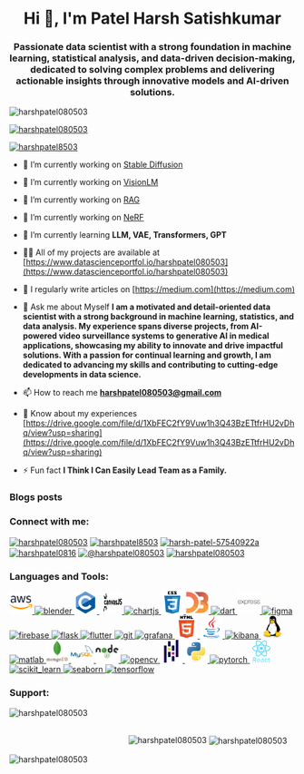 <h1 align="center">Hi 👋, I'm Patel Harsh Satishkumar</h1>
<h3 align="center">Passionate data scientist with a strong foundation in machine learning, statistical analysis, and data-driven decision-making, dedicated to solving complex problems and delivering actionable insights through innovative models and AI-driven solutions.</h3>

<p align="left"> <img src="https://komarev.com/ghpvc/?username=harshpatel080503&label=Profile%20views&color=0e75b6&style=flat" alt="harshpatel080503" /> </p>

<p align="left"> <a href="https://github.com/ryo-ma/github-profile-trophy"><img src="https://github-profile-trophy.vercel.app/?username=harshpatel080503" alt="harshpatel080503" /></a> </p>

<p align="left"> <a href="https://twitter.com/harshpatel8503" target="blank"><img src="https://img.shields.io/twitter/follow/harshpatel8503?logo=twitter&style=for-the-badge" alt="harshpatel8503" /></a> </p>

- 🔭 I’m currently working on [Stable Diffusion](https://github.com/harshpatel080503/Stable-Diffusion)

- 🔭 I’m currently working on [VisionLM](https://github.com/harshpatel080503/VisionLM)

- 🔭 I’m currently working on [RAG](https://github.com/harshpatel080503/RAG)

- 🔭 I’m currently working on [NeRF](https://github.com/harshpatel080503/NeRF)

- 🌱 I’m currently learning **LLM, VAE, Transformers, GPT**

- 👨‍💻 All of my projects are available at [https://www.datascienceportfol.io/harshpatel080503](https://www.datascienceportfol.io/harshpatel080503)

- 📝 I regularly write articles on [https://medium.com](https://medium.com)

- 💬 Ask me about Myself **I am a motivated and detail-oriented data scientist with a strong background in machine learning, statistics, and data analysis. My experience spans diverse projects, from AI-powered video surveillance systems to generative AI in medical applications, showcasing my ability to innovate and drive impactful solutions. With a passion for continual learning and growth, I am dedicated to advancing my skills and contributing to cutting-edge developments in data science.**

- 📫 How to reach me **harshpatel080503@gmail.com**

- 📄 Know about my experiences [https://drive.google.com/file/d/1XbFEC2fY9Vuw1h3Q43BzETtfrHU2vDhq/view?usp=sharing](https://drive.google.com/file/d/1XbFEC2fY9Vuw1h3Q43BzETtfrHU2vDhq/view?usp=sharing)

- ⚡ Fun fact **I Think I Can Easily Lead Team as a Family.**

### Blogs posts
<!-- BLOG-POST-LIST:START -->
<!-- BLOG-POST-LIST:END -->

<h3 align="left">Connect with me:</h3>
<p align="left">
<a href="https://dev.to/harshpatel080503" target="blank"><img align="center" src="https://raw.githubusercontent.com/rahuldkjain/github-profile-readme-generator/master/src/images/icons/Social/devto.svg" alt="harshpatel080503" height="30" width="40" /></a>
<a href="https://twitter.com/harshpatel8503" target="blank"><img align="center" src="https://raw.githubusercontent.com/rahuldkjain/github-profile-readme-generator/master/src/images/icons/Social/twitter.svg" alt="harshpatel8503" height="30" width="40" /></a>
<a href="https://linkedin.com/in/harsh-patel-57540922a" target="blank"><img align="center" src="https://raw.githubusercontent.com/rahuldkjain/github-profile-readme-generator/master/src/images/icons/Social/linked-in-alt.svg" alt="harsh-patel-57540922a" height="30" width="40" /></a>
<a href="https://kaggle.com/harshpatel0816" target="blank"><img align="center" src="https://raw.githubusercontent.com/rahuldkjain/github-profile-readme-generator/master/src/images/icons/Social/kaggle.svg" alt="harshpatel0816" height="30" width="40" /></a>
<a href="https://medium.com/@harshpatel080503" target="blank"><img align="center" src="https://raw.githubusercontent.com/rahuldkjain/github-profile-readme-generator/master/src/images/icons/Social/medium.svg" alt="@harshpatel080503" height="30" width="40" /></a>
<a href="https://www.hackerrank.com/harshpatel080503" target="blank"><img align="center" src="https://raw.githubusercontent.com/rahuldkjain/github-profile-readme-generator/master/src/images/icons/Social/hackerrank.svg" alt="harshpatel080503" height="30" width="40" /></a>
</p>

<h3 align="left">Languages and Tools:</h3>
<p align="left"> <a href="https://aws.amazon.com" target="_blank" rel="noreferrer"> <img src="https://raw.githubusercontent.com/devicons/devicon/master/icons/amazonwebservices/amazonwebservices-original-wordmark.svg" alt="aws" width="40" height="40"/> </a> <a href="https://www.blender.org/" target="_blank" rel="noreferrer"> <img src="https://download.blender.org/branding/community/blender_community_badge_white.svg" alt="blender" width="40" height="40"/> </a> <a href="https://www.cprogramming.com/" target="_blank" rel="noreferrer"> <img src="https://raw.githubusercontent.com/devicons/devicon/master/icons/c/c-original.svg" alt="c" width="40" height="40"/> </a> <a href="https://canvasjs.com" target="_blank" rel="noreferrer"> <img src="https://raw.githubusercontent.com/Hardik0307/Hardik0307/master/assets/canvasjs-charts.svg" alt="canvasjs" width="40" height="40"/> </a> <a href="https://www.chartjs.org" target="_blank" rel="noreferrer"> <img src="https://www.chartjs.org/media/logo-title.svg" alt="chartjs" width="40" height="40"/> </a> <a href="https://www.w3schools.com/css/" target="_blank" rel="noreferrer"> <img src="https://raw.githubusercontent.com/devicons/devicon/master/icons/css3/css3-original-wordmark.svg" alt="css3" width="40" height="40"/> </a> <a href="https://d3js.org/" target="_blank" rel="noreferrer"> <img src="https://raw.githubusercontent.com/devicons/devicon/master/icons/d3js/d3js-original.svg" alt="d3js" width="40" height="40"/> </a> <a href="https://dart.dev" target="_blank" rel="noreferrer"> <img src="https://www.vectorlogo.zone/logos/dartlang/dartlang-icon.svg" alt="dart" width="40" height="40"/> </a> <a href="https://expressjs.com" target="_blank" rel="noreferrer"> <img src="https://raw.githubusercontent.com/devicons/devicon/master/icons/express/express-original-wordmark.svg" alt="express" width="40" height="40"/> </a> <a href="https://www.figma.com/" target="_blank" rel="noreferrer"> <img src="https://www.vectorlogo.zone/logos/figma/figma-icon.svg" alt="figma" width="40" height="40"/> </a> <a href="https://firebase.google.com/" target="_blank" rel="noreferrer"> <img src="https://www.vectorlogo.zone/logos/firebase/firebase-icon.svg" alt="firebase" width="40" height="40"/> </a> <a href="https://flask.palletsprojects.com/" target="_blank" rel="noreferrer"> <img src="https://www.vectorlogo.zone/logos/pocoo_flask/pocoo_flask-icon.svg" alt="flask" width="40" height="40"/> </a> <a href="https://flutter.dev" target="_blank" rel="noreferrer"> <img src="https://www.vectorlogo.zone/logos/flutterio/flutterio-icon.svg" alt="flutter" width="40" height="40"/> </a> <a href="https://git-scm.com/" target="_blank" rel="noreferrer"> <img src="https://www.vectorlogo.zone/logos/git-scm/git-scm-icon.svg" alt="git" width="40" height="40"/> </a> <a href="https://grafana.com" target="_blank" rel="noreferrer"> <img src="https://www.vectorlogo.zone/logos/grafana/grafana-icon.svg" alt="grafana" width="40" height="40"/> </a> <a href="https://www.w3.org/html/" target="_blank" rel="noreferrer"> <img src="https://raw.githubusercontent.com/devicons/devicon/master/icons/html5/html5-original-wordmark.svg" alt="html5" width="40" height="40"/> </a> <a href="https://www.java.com" target="_blank" rel="noreferrer"> <img src="https://raw.githubusercontent.com/devicons/devicon/master/icons/java/java-original.svg" alt="java" width="40" height="40"/> </a> <a href="https://www.elastic.co/kibana" target="_blank" rel="noreferrer"> <img src="https://www.vectorlogo.zone/logos/elasticco_kibana/elasticco_kibana-icon.svg" alt="kibana" width="40" height="40"/> </a> <a href="https://www.linux.org/" target="_blank" rel="noreferrer"> <img src="https://raw.githubusercontent.com/devicons/devicon/master/icons/linux/linux-original.svg" alt="linux" width="40" height="40"/> </a> <a href="https://www.mathworks.com/" target="_blank" rel="noreferrer"> <img src="https://upload.wikimedia.org/wikipedia/commons/2/21/Matlab_Logo.png" alt="matlab" width="40" height="40"/> </a> <a href="https://www.mongodb.com/" target="_blank" rel="noreferrer"> <img src="https://raw.githubusercontent.com/devicons/devicon/master/icons/mongodb/mongodb-original-wordmark.svg" alt="mongodb" width="40" height="40"/> </a> <a href="https://www.mysql.com/" target="_blank" rel="noreferrer"> <img src="https://raw.githubusercontent.com/devicons/devicon/master/icons/mysql/mysql-original-wordmark.svg" alt="mysql" width="40" height="40"/> </a> <a href="https://nodejs.org" target="_blank" rel="noreferrer"> <img src="https://raw.githubusercontent.com/devicons/devicon/master/icons/nodejs/nodejs-original-wordmark.svg" alt="nodejs" width="40" height="40"/> </a> <a href="https://opencv.org/" target="_blank" rel="noreferrer"> <img src="https://www.vectorlogo.zone/logos/opencv/opencv-icon.svg" alt="opencv" width="40" height="40"/> </a> <a href="https://pandas.pydata.org/" target="_blank" rel="noreferrer"> <img src="https://raw.githubusercontent.com/devicons/devicon/2ae2a900d2f041da66e950e4d48052658d850630/icons/pandas/pandas-original.svg" alt="pandas" width="40" height="40"/> </a> <a href="https://www.python.org" target="_blank" rel="noreferrer"> <img src="https://raw.githubusercontent.com/devicons/devicon/master/icons/python/python-original.svg" alt="python" width="40" height="40"/> </a> <a href="https://pytorch.org/" target="_blank" rel="noreferrer"> <img src="https://www.vectorlogo.zone/logos/pytorch/pytorch-icon.svg" alt="pytorch" width="40" height="40"/> </a> <a href="https://reactjs.org/" target="_blank" rel="noreferrer"> <img src="https://raw.githubusercontent.com/devicons/devicon/master/icons/react/react-original-wordmark.svg" alt="react" width="40" height="40"/> </a> <a href="https://scikit-learn.org/" target="_blank" rel="noreferrer"> <img src="https://upload.wikimedia.org/wikipedia/commons/0/05/Scikit_learn_logo_small.svg" alt="scikit_learn" width="40" height="40"/> </a> <a href="https://seaborn.pydata.org/" target="_blank" rel="noreferrer"> <img src="https://seaborn.pydata.org/_images/logo-mark-lightbg.svg" alt="seaborn" width="40" height="40"/> </a> <a href="https://www.tensorflow.org" target="_blank" rel="noreferrer"> <img src="https://www.vectorlogo.zone/logos/tensorflow/tensorflow-icon.svg" alt="tensorflow" width="40" height="40"/> </a> </p>

<h3 align="left">Support:</h3>
<p><a href="https://www.buymeacoffee.com/harshpatel080503"> <img align="left" src="https://cdn.buymeacoffee.com/buttons/v2/default-yellow.png" height="50" width="210" alt="harshpatel080503" /></a></p><br><br>

<p><img align="left" src="https://github-readme-stats.vercel.app/api/top-langs?username=harshpatel080503&show_icons=true&locale=en&layout=compact" alt="harshpatel080503" /></p>

<p>&nbsp;<img align="center" src="https://github-readme-stats.vercel.app/api?username=harshpatel080503&show_icons=true&locale=en" alt="harshpatel080503" /></p>

<p><img align="center" src="https://github-readme-streak-stats.herokuapp.com/?user=harshpatel080503&" alt="harshpatel080503" /></p>
